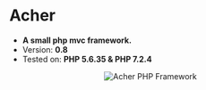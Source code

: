 Acher
=====

- **A small php mvc framework.**
- Version: **0.8**
- Tested on: **PHP 5.6.35 & PHP 7.2.4**

<p align="center">
    <img src="http://i.imgur.com/KsemXbh.png?raw=true" alt="Acher PHP Framework">
</p>